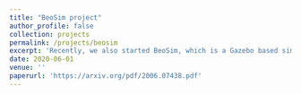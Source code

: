 ```yaml
---
title: "BeoSim project"
author_profile: false
collection: projects
permalink: /projects/beosim
excerpt: 'Recently, we also started BeoSim, which is a Gazebo based simulator for large-scale mobile-manipulation tasks using a simulated version of Beobot. Checkout the BeoSim project.'
date: 2020-06-01
venue: ''
paperurl: 'https://arxiv.org/pdf/2006.07438.pdf'
---
```

